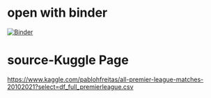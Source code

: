 # open with binder
[![Binder](https://mybinder.org/badge_logo.svg)](https://mybinder.org/v2/gh/YuLe33/Final-Project-df_full_premierleague1/master?filepath=https%3A%2F%2Fgithub.com%2FYuLe33%2FFinal-Project-df_full_premierleague1%2Fblob%2Fmain%2Ffinal-project2.ipynb)

# source-Kuggle Page
https://www.kaggle.com/pablohfreitas/all-premier-league-matches-20102021?select=df_full_premierleague.csv

